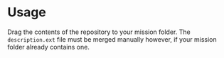 # Usage

Drag the contents of the repository to your mission folder. The `description.ext` file must be merged manually however, if your mission folder already contains one.
